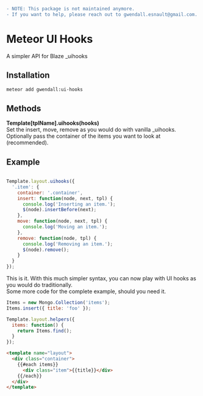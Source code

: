 ```diff
- NOTE: This package is not maintained anymore.
- If you want to help, please reach out to gwendall.esnault@gmail.com.
```

Meteor UI Hooks
===============

A simpler API for Blaze \_uihooks

Installation  
------------

``` sh
meteor add gwendall:ui-hooks
```

Methods
----------

**Template[tplName].uihooks(hooks)**  
Set the insert, move, remove as you would do with vanilla \_uihooks. Optionally pass the container of the items you want to look at (recommended).

Example
-------  

``` javascript

Template.layout.uihooks({
  '.item': {
    container: '.container',
    insert: function(node, next, tpl) {
      console.log('Inserting an item.');
      $(node).insertBefore(next);
    },
    move: function(node, next, tpl) {
      console.log('Moving an item.');
    },
    remove: function(node, tpl) {
      console.log('Removing an item.');
      $(node).remove();
    }
  }
});
```

This is it. With this much simpler syntax, you can now play with UI hooks as you would do traditionally.  
Some more code for the complete example, should you need it.

``` javascript
Items = new Mongo.Collection('items');
Items.insert({ title: 'foo' });

Template.layout.helpers({
  items: function() {
    return Items.find();
  }
});

```

``` html
<template name="layout">
  <div class="container">
    {{#each items}}
      <div class="item">{{title}}</div>
    {{/each}}
  </div>
</template>
```
